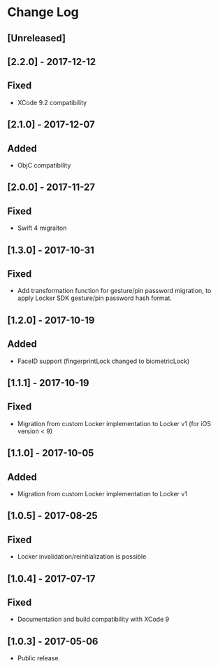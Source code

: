 # Change Log

## [Unreleased]

## [2.2.0] - 2017-12-12

## Fixed
- XCode 9.2 compatibility

## [2.1.0] - 2017-12-07

## Added
- ObjC compatibility

## [2.0.0] - 2017-11-27

## Fixed
- Swift 4 migraiton

## [1.3.0] - 2017-10-31

## Fixed
- Add transformation function for gesture/pin password migration, to apply Locker SDK gesture/pin password hash format.

## [1.2.0] - 2017-10-19

## Added
- FaceID support (fingerprintLock changed to biometricLock)

## [1.1.1] - 2017-10-19

## Fixed
- Migration from custom Locker implementation to Locker v1 (for iOS version < 9)

## [1.1.0] - 2017-10-05

## Added
- Migration from custom Locker implementation to Locker v1

## [1.0.5] - 2017-08-25

## Fixed
- Locker invalidation/reinitialization is possible

## [1.0.4] - 2017-07-17

## Fixed
- Documentation and build compatibility with XCode 9

## [1.0.3] - 2017-05-06

- Public release.
